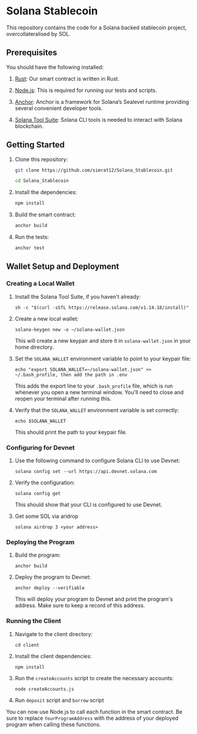 # Solana Stablecoin

This repository contains the code for a Solana backed stablecoin project, overcollateralised by SOL. 

## Prerequisites

You should have the following installed:

1. [Rust](https://www.rust-lang.org/tools/install): Our smart contract is written in Rust.

2. [Node.js](https://nodejs.org/en/download/): This is required for running our tests and scripts.

3. [Anchor](https://project-serum.github.io/anchor/getting-started/installation.html): Anchor is a framework for Solana’s Sealevel runtime providing several convenient developer tools.

4. [Solana Tool Suite](https://docs.solana.com/cli/install-solana-cli-tools): Solana CLI tools is needed to interact with Solana blockchain.

## Getting Started

1. Clone this repository:
   ```bash
   git clone https://github.com/simrat12/Solana_Stablecoin.git
    ```
    ```bash
   cd Solana_Stablecoin
    ```
2. Install the dependencies:
    ```bash
    npm install
    ```
3. Build the smart contract:
    ```bash
    anchor build
    ```
4. Run the tests:
    ```bash
    anchor test
    ```

## Wallet Setup and Deployment

### Creating a Local Wallet

1. Install the Solana Tool Suite, if you haven't already:

    ```
    sh -c "$(curl -sSfL https://release.solana.com/v1.14.18/install)"
    ```

2. Create a new local wallet:

    ```
    solana-keygen new -o ~/solana-wallet.json
    ```

    This will create a new keypair and store it in `solana-wallet.json` in your home directory.

3. Set the `SOLANA_WALLET` environment variable to point to your keypair file:

    ```
    echo "export SOLANA_WALLET=~/solana-wallet.json" >> ~/.bash_profile, then add the path in .env
    ```

    This adds the export line to your `.bash_profile` file, which is run whenever you open a new terminal window. You'll need to close and reopen your terminal after running this.

4. Verify that the `SOLANA_WALLET` environment variable is set correctly:

    ```
    echo $SOLANA_WALLET
    ```

    This should print the path to your keypair file.

### Configuring for Devnet

1. Use the following command to configure Solana CLI to use Devnet:

    ```
    solana config set --url https://api.devnet.solana.com
    ```

2. Verify the configuration:

    ```
    solana config get
    ```

    This should show that your CLI is configured to use Devnet.

5. Get some SOL via aridrop

    ```
    solana airdrop 3 <your address>
    ```

### Deploying the Program

1. Build the program:

    ```
    anchor build
    ```

2. Deploy the program to Devnet:

    ```
    anchor deploy --verifiable
    ```

    This will deploy your program to Devnet and print the program's address. Make sure to keep a record of this address.

### Running the Client

1. Navigate to the client directory:

    ```
    cd client
    ```

2. Install the client dependencies:

    ```
    npm install
    ```

3. Run the `createAccounts` script to create the necessary accounts:

    ```
    node createAccounts.js
    ```

4. Run `deposit` script and `borrow` script


You can now use Node.js to call each function in the smart contract. Be sure to replace `YourProgramAddress` with the address of your deployed program when calling these functions.
